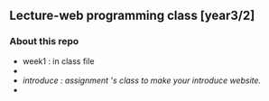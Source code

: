 ## Lecture-web programming class [year3/2]
### About this repo
<ul>
    <li> week1 : in class file <li>
    <li> <em>introduce : assignment 's class to make your introduce website.</em><li> 
 </ul>
